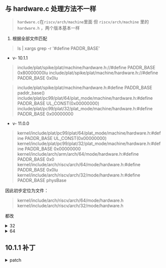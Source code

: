 ## 与 hardware.c 处理方法不一样
> `hardware.c`在`riscv/arch/machine`里面
> 但 `riscv/arch/machine` 里的`hardware.h` ，两个版本基本一样


1. 根据全部文件匹配
> ls | xargs grep -r '#define PADDR_BASE'

- v- 10.1.1
> include/plat/spike/plat/machine/hardware.h://#define PADDR_BASE 0x80000000lu
> include/plat/spike/plat/machine/hardware.h://#define PADDR_BASE 0x0lu 

> include/plat/spike/plat/machine/hardware.h:#define PADDR_BASE paddr_base()
> include/plat/pc99/plat/64/plat_mode/machine/hardware.h:#define PADDR_BASE  UL_CONST(0x00000000)
> include/plat/pc99/plat/32/plat_mode/machine/hardware.h:#define PADDR_BASE  0x00000000

- v- 11.0.0
> kernel/include/plat/pc99/plat/64/plat_mode/machine/hardware.h:#define PADDR_BASE  UL_CONST(0x00000000)
kernel/include/plat/pc99/plat/32/plat_mode/machine/hardware.h:#define PADDR_BASE  0x00000000
kernel/include/arch/arm/arch/64/mode/hardware.h:#define PADDR_BASE 0x0
kernel/include/arch/riscv/arch/64/mode/hardware.h:#define PADDR_BASE 0x0lu
kernel/include/arch/riscv/arch/32/mode/hardware.h:#define PADDR_BASE physBase

因此初步定位为文件： 
> kernel/include/arch/riscv/arch/64/mode/hardware.h
> kernel/include/arch/riscv/arch/32/mode/hardware.h

都改
<details>
<summary>32</summary>

```c
//#define PADDR_BASE physBase

extern word_t keystone_paddr_base;
inline word_t paddr_base(void)
{
   return keystone_paddr_base;
}
#define PADDR_BASE paddr_base()
```
```c
//#define PADDR_LOAD UL_CONST(0x84000000)

extern word_t keystone_paddr_load;
inline word_t paddr_load(void)
{
	return keystone_paddr_load;
}
#define PADDR_LOAD paddr_load()
```

</details>

<details>
<summary>64 </summary>

```c
//#define PADDR_BASE 0x0lu

extern word_t keystone_paddr_base;
inline word_t paddr_base(void)
{
   return keystone_paddr_base;
}
#define PADDR_BASE paddr_base()
```
```c
//#define PADDR_LOAD (physBase + UL_CONST(0x4000000))
extern word_t keystone_paddr_load;
inline word_t paddr_load(void)
{
	return keystone_paddr_load;
}
#define PADDR_LOAD paddr_load()
```

</details>

## 10.1.1 补丁

<details>
  <summary>patch</summary>
  
  <details>
    <summary> 1. 注释掉 </summary>   
    
    ```c
    #if __riscv_xlen == 32
    /* 包含内存的典型位置 */
    #define PADDR_BASE 0x80000000lu
    #else
    /*主内核窗口将从0物理地址开始，以便它可以包含任何可能存在的潜在内存*/
    #define PADDR_BASE 0x0lu
    #endif
    ```
    
  </details>
    <details>
    <summary> 2. 添加 </summary>
      
    ```c
    //在1. 后面紧接着
    extern word_t keystone_paddr_base;
    inline word_t paddr_base(void)
    {
       return keystone_paddr_base;
    }
    #define PADDR_BASE paddr_base()
    ```   
      
  </details>
  
  <details>
    <summary> 3. 注释</summary>
    
    ```c
    #ifdef CONFIG_BUILD_ROCKET_CHIP_ZEDBOARD
    /* The Rocket-Chip for zedboard only has 256MiB of Memory. */
    #define PADDR_LOAD 0x88000000lu
    #else
    /*这表示内核映像将链接到的物理地址。这需要在1gb的边界上，因为我们目前需要能够创建到此地址的映射，作为最大的帧大小*/
    #define PADDR_LOAD 0xC0000000lu
    #endif
    ```
  </details>
  
   <details>
   <summary> 4. 添加 </summary>
    
    ```c
      //在3. 后面添加
      extern word_t keystone_paddr_load;
      inline word_t paddr_load(void)
        {
           return keystone_paddr_load;
        }
      #define PADDR_LOAD paddr_load()
    ```
  </details>
    
</details>
